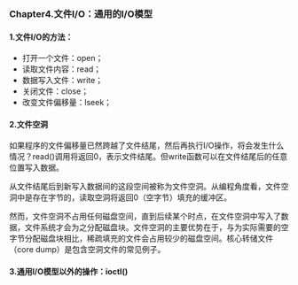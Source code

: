 ### Chapter4.文件I/O：通用的I/O模型

#### 1.文件I/O的方法：

+ 打开一个文件：open；
+ 读取文件内容：read；
+ 数据写入文件：write；
+ 关闭文件：close；
+ 改变文件偏移量：lseek；



#### 2.文件空洞

如果程序的文件偏移量已然跨越了文件结尾，然后再执行I/O操作，将会发生什么情况？read()调用将返回0，表示文件结尾。但write函数可以在文件结尾后的任意位置写入数据。

从文件结尾后到新写入数据间的这段空间被称为文件空洞。从编程角度看，文件空洞中是存在字节的，读取空洞将返回0（空字节）填充的缓冲区。

然而，文件空洞不占用任何磁盘空间，直到后续某个时点，在文件空洞中写入了数据，文件系统才会为之分配磁盘块。文件空洞的主要优势在于，与为实际需要的空字节分配磁盘块相比，稀疏填充的文件会占用较少的磁盘空间。核心转储文件（core dump）是包含空洞文件的常见例子。

#### 3.通用I/O模型以外的操作：ioctl()



